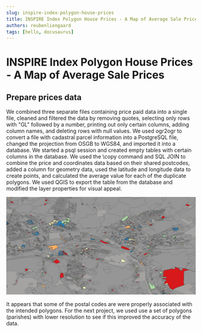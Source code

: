 ```yaml
---
slug: inspire-index-polygon-house-prices
title: INSPIRE Index Polygon House Prices - A Map of Average Sale Prices
authors: reubenliengaard
tags: [hello, docusaurus]
---
```


# INSPIRE Index Polygon House Prices - A Map of Average Sale Prices

## Prepare prices data

We combined three separate files containing price paid data into a single file, cleaned and filtered the data by removing quotes, selecting only rows with "GL" followed by a number, printing out only certain columns, adding column names, and deleting rows with null values. We used ogr2ogr to convert a file with cadastral parcel information into a PostgreSQL file, changed the projection from OSGB to WGS84, and imported it into a database. We started a psql session and created empty tables with certain columns in the database. We used the \copy command and SQL JOIN to combine the price and coordinates data based on their shared postcodes, added a column for geometry data, used the latitude and longitude data to create points, and calculated the average value for each of the duplicate polygons. We used QGIS to export the table from the database and modified the layer properties for visual appeal.


![Docusaurus Plushie](/img/price-paid-parcel.jpg)

It appears that some of the postal codes are were properly associated with the intended polygons. For the next project, we used use a set of polygons (parishes) with lower resolution to see if this improved the accuracy of the data.